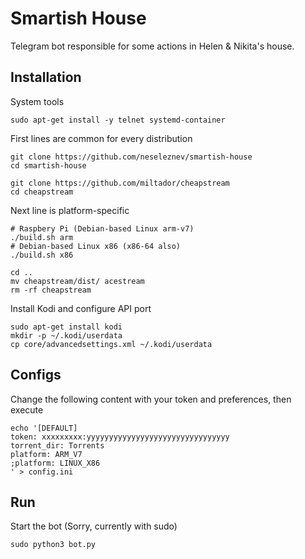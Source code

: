 
# Smartish House

Telegram bot responsible for some actions in Helen & Nikita's house.

## Installation
System tools
```
sudo apt-get install -y telnet systemd-container
```

First lines are common for every distribution
```
git clone https://github.com/neseleznev/smartish-house
cd smartish-house

git clone https://github.com/miltador/cheapstream
cd cheapstream
```

Next line is platform-specific
```
# Raspbery Pi (Debian-based Linux arm-v7)
./build.sh arm
# Debian-based Linux x86 (x86-64 also)
./build.sh x86
```

```
cd ..
mv cheapstream/dist/ acestream
rm -rf cheapstream
```

Install Kodi and configure API port
```
sudo apt-get install kodi
mkdir -p ~/.kodi/userdata
cp core/advancedsettings.xml ~/.kodi/userdata
```

## Configs
Change the following content with your token and preferences,
then execute
```
echo '[DEFAULT]
token: xxxxxxxxx:yyyyyyyyyyyyyyyyyyyyyyyyyyyyyyyy
torrent_dir: Torrents
platform: ARM_V7
;platform: LINUX_X86
' > config.ini
```

## Run
Start the bot (Sorry, currently with sudo)
```
sudo python3 bot.py
```
